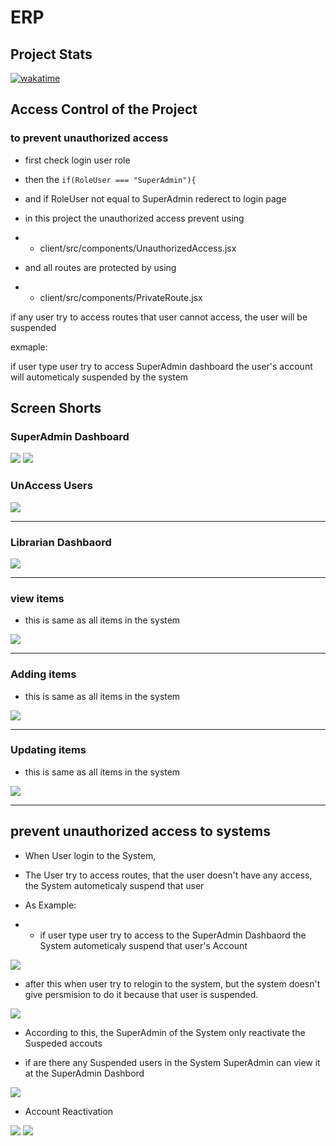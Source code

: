 # ERP

## Project Stats

[![wakatime](https://wakatime.com/badge/user/bfaf5bf3-6788-4b8f-bc98-b22bc13f4a44/project/018df900-4bab-4801-875b-844b5007e739.svg)](https://wakatime.com/badge/user/bfaf5bf3-6788-4b8f-bc98-b22bc13f4a44/project/018df900-4bab-4801-875b-844b5007e739)

## Access Control of the Project

### to prevent unauthorized access

- first check login user role 
- then the 
    `
        if(RoleUser === "SuperAdmin"){
    `
- and if RoleUser not equal to SuperAdmin rederect to login page

- in this project the unauthorized access prevent using

- - client/src/components/UnauthorizedAccess.jsx

- and all routes are protected by using

- - client/src/components/PrivateRoute.jsx

if any user try to access routes that user cannot access, the user will be suspended

exmaple:

if user type user try to access SuperAdmin  dashboard the user's account will autometicaly suspended by the system


## Screen Shorts

### SuperAdmin Dashboard

<img src="https://github.com/BackendExpert/new-erp/blob/master/screenShorts/1SuperAdminDash.PNG">


<img src="https://github.com/BackendExpert/new-erp/blob/master/screenShorts/2%20SuperAdminDash1.PNG">

### UnAccess Users

<img src="https://github.com/BackendExpert/new-erp/blob/master/screenShorts/3%20SuperAdminDashDown.PNG">

<hr>

### Librarian Dashbaord

<img src="https://github.com/BackendExpert/new-erp/blob/master/screenShorts/4%20librarian.PNG">

<hr>

### view items

- this is same as all items in the system

<img src="https://github.com/BackendExpert/new-erp/blob/master/screenShorts/5%20viewingitems%20same%20all%20items.PNG">

<hr>

### Adding items

- this is same as all items in the system

<img src="https://github.com/BackendExpert/new-erp/blob/master/screenShorts/6%20addingItems%20same%20as%20all.PNG">

<hr>

### Updating items

- this is same as all items in the system

<img src="https://github.com/BackendExpert/new-erp/blob/master/screenShorts/7%20Updateitems%20same%20as%20all.PNG">

<hr>

## prevent unauthorized access to systems 

- When User login to the System,

- The User try to access routes, that the user doesn't have any access, the System autometicaly suspend that user

- As Example: 

- - if user type user try to access to the SuperAdmin Dashbaord the System autometicaly suspend that user's Account


<img src="https://github.com/BackendExpert/new-erp/blob/master/screenShorts/8%20unaccess.PNG">

- after this when user try to relogin to the system, but the system doesn't give persmision to do it because that user is suspended.

<img src="https://github.com/BackendExpert/new-erp/blob/master/screenShorts/9%20suspended.PNG">

- According to this, the SuperAdmin of the System only reactivate the Suspeded accouts

- if are there any Suspended users in the System SuperAdmin can view it at the SuperAdmin Dashbord

<img src="https://github.com/BackendExpert/new-erp/blob/master/screenShorts/10%20unaccessUsers.PNG">

- Account Reactivation

<img src="https://github.com/BackendExpert/new-erp/blob/master/screenShorts/11%20reactiveaccout%20only%20can%20by%20SuperAdmin.PNG">

<img src="https://github.com/BackendExpert/new-erp/blob/master/screenShorts/12%20accountreactive%20ok.PNG">
